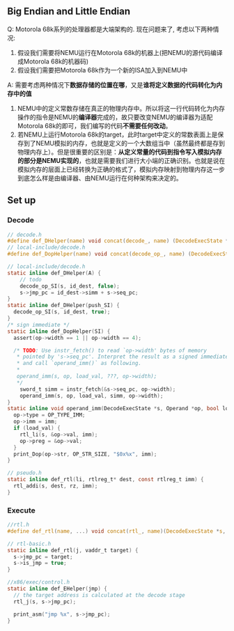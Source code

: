 ## Big Endian and Little Endian

Q: Motorola 68k系列的处理器都是大端架构的. 现在问题来了, 考虑以下两种情况:
1. 假设我们需要将NEMU运行在Motorola 68k的机器上(把NEMU的源代码编译成Motorola 68k的机器码)
2. 假设我们需要把Motorola 68k作为一个新的ISA加入到NEMU中

A: 需要考虑两种情况下**数据存储的位置在哪**，又是**谁将定义数据的代码转化为内存中的值** 
1. NEMU中的定义常数存储在真正的物理内存中。所以将这一行代码转化为内存操作的指令是NEMU的**编译器**完成的，故只要改变NEMU的编译器为适配Motorola 68k的即可，我们编写的代码**不需要任何改动**。
2. 若NEMU上运行Motorola 68k的target，此时target中定义的常数表面上是保存到了NEMU模拟的内存，也就是定义的一个大数组当中（虽然最终都是存到物理内存上）。但是很重要的区别是：**从定义常量的代码到指令写入模拟内存的部分是NEMU实现的**，也就是需要我们进行大小端的正确识别。也就是说在模拟内存的层面上已经转换为正确的格式了，模拟内存映射到物理内存这一步到底怎么样是由编译器、由NEMU运行在何种架构来决定的。



## Set up
### Decode
```c
// decode.h
#define def_DHelper(name) void concat(decode_, name) (DecodeExecState *s)
// local-include/decode.h
#define def_DopHelper(name) void concat(decode_op_, name) (DecodeExecState *s, Operand *op, bool load_val)

// local-include/decode.h
static inline def_DHelper(A) {
    // todo
    decode_op_SI(s, id_dest, false);
    s->jmp_pc = id_dest->simm + s->seq_pc;
}
static inline def_DHelper(push_SI) {
  decode_op_SI(s, id_dest, true);
}
/* sign immediate */
static inline def_DopHelper(SI) {
  assert(op->width == 1 || op->width == 4);

  /* TODO: Use instr_fetch() to read `op->width' bytes of memory
   * pointed by 's->seq_pc'. Interpret the result as a signed immediate,
   * and call `operand_imm()` as following.
   *
   operand_imm(s, op, load_val, ???, op->width);
   */
    sword_t simm = instr_fetch(&s->seq_pc, op->width);
    operand_imm(s, op, load_val, simm, op->width);
}
static inline void operand_imm(DecodeExecState *s, Operand *op, bool load_val, word_t imm, int width) {
  op->type = OP_TYPE_IMM;
  op->imm = imm;
  if (load_val) {
    rtl_li(s, &op->val, imm);
    op->preg = &op->val;
  }
  print_Dop(op->str, OP_STR_SIZE, "$0x%x", imm);
}

// pseudo.h
static inline def_rtl(li, rtlreg_t* dest, const rtlreg_t imm) {
  rtl_addi(s, dest, rz, imm);
}
```

### Execute
```c
//rtl.h
#define def_rtl(name, ...) void concat(rtl_, name)(DecodeExecState *s, __VA_ARGS__)

// rtl-basic.h
static inline def_rtl(j, vaddr_t target) {
  s->jmp_pc = target;
  s->is_jmp = true;
}

//x86/exec/control.h
static inline def_EHelper(jmp) {
  // the target address is calculated at the decode stage
  rtl_j(s, s->jmp_pc);

  print_asm("jmp %x", s->jmp_pc);
}
```
